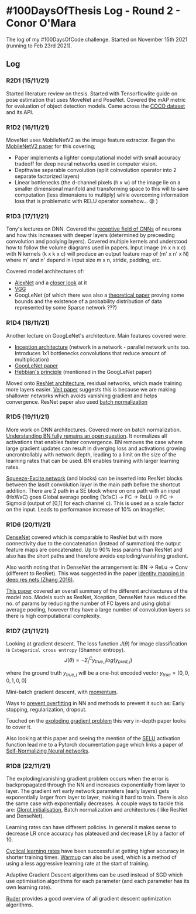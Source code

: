 # #100DaysOfThesis Log - Round 2 - Conor O'Mara

The log of my #100DaysOfCode challenge. Started on November 15th 2021 (running to Feb 23rd 2021).

## Log

### R2D1 (15/11/21)
Started literature review on thesis. Started with Tensorflowlite guide on pose estimation that uses MoveNet and PoseNet. Covered the mAP metric for evaluation of object detection models. Came across the [COCO dataset](https://cocodataset.org/#home) and its API.

### R1D2 (16/11/21)
MoveNet uses MobileNetV2 as the image feature extractor. Began the [MobileNetV2 paper](https://arxiv.org/abs/1801.04381) for this covering;
 - Paper implements a lighter computational model with small accuracy tradeoff for deep neural networks used in computer vision.
 - Depthwise separable convolution (split colnvolution operator into 2 separate factorized layers)
 - Linear bottlenecks (the d-channel pixels (h x w) of the image lie on a smaller dimensional manifold and transforming space to this will to save computation (less dimensions to multiply) while overcoming information loss that is problematic with RELU operator somehow... :anguished: )

 ### R1D3 (17/11/21)
Tony's lectures on DNN. Covered the [receptive field of CNNs](https://distill.pub/2019/computing-receptive-fields/) of neurons and how this increases with deeper layers (determined by preceeding convolution and poolying layers).
Covered multiple kernels and understood how to follow the volume diagrams used in papers. Input image (m x n x c) with N kernels (k x k x c) will produce an output feature map of (m' x n' x N) where m' and n' depend in input size m x n, stride, padding, etc.


Covered model architectures of:
- [AlexNet](https://papers.nips.cc/paper/2012/file/c399862d3b9d6b76c8436e924a68c45b-Paper.pdf) and a [closer look](https://www.cs.toronto.edu/~rgrosse/courses/csc321_2018/tutorials/tut6_slides.pdf) at it
- [VGG](https://arxiv.org/abs/1409.1556)
- GoogLeNet (of which there was also a [theoretical paper](https://arxiv.org/pdf/1310.6343.pdf) proving some bounds and the existence of a probability distribution of data represented by some Sparse network ???)


 ### R1D4 (18/11/21)
 Another lecture on GoogLeNet's architecture. Main features covered were:
 - [Inception architecture](https://arxiv.org/pdf/1312.4400.pdf) (network in a network - parallel network units too. Introduces 1x1 bottlenecks convolutions that reduce amount of multiplication)
 - [GoogLeNet paper](https://arxiv.org/pdf/1409.4842.pdf)
 - [Hebbian's principle](https://en.wikipedia.org/wiki/Hebbian_theory) (mentioned in the GoogLeNet paper)

 Moved onto [ResNet architecture](https://arxiv.org/pdf/1512.03385.pdf), residual networks, which made training more layers easier. [Veit paper](https://arxiv.org/pdf/1605.06431.pdf) suggests this is because we are making shallower networks which avoids vanishing gradient and helps convergence.
 ResNet paper also used [batch normalization](https://arxiv.org/pdf/1502.03167.pdf)

 ### R1D5 (19/11/21)
 More work on DNN architectures. Covered more on batch normalization. [Understanding BN fully remains an open question](https://papers.nips.cc/paper/2018/file/36072923bfc3cf47745d704feb489480-Paper.pdf). It normalizes all activations that enables faster convergence. BN removes the case where large gradient updates can result in diverging loss and activations growing uncrontrollably with network depth, leading to a limit on the size of the learning rates that can be used. BN enables training with larger learning rates.

[Squeeze-Excite network](https://arxiv.org/pdf/1709.01507.pdf) (and blocks) can be inserted into ResNet blocks between the lasdt convolution layer in the main path before the shortcut addition. There are 2 path in a SE block where on one path with an input (HxWxC) goes Global average pooling (1x1xC) -> FC -> ReLU -> FC -> Sigmoid (output of [0,1] for each channel c). This is used as a scale factor on the input. Leads to performance increase of 10% on ImageNet.

 ### R1D6 (20/11/21)
 [DenseNet](https://arxiv.org/pdf/1608.06993.pdf) covered which is comparable to ResNet but with more connectivity due to the concatenation (instead of summation) the output feature maps are concatenated. Up to 90% less params than ResNet and also has the short paths and therefore avoids exploding/vanishing gradient.

Also worth noting that in DenseNet the arrangement is: BN -> ReLu -> Conv (different to ResNet). This was suggested in the paper [Identity mapping in deep res nets (Zhang 2016)](https://arxiv.org/pdf/1603.05027.pdf).

[This paper](https://arxiv.org/pdf/1810.00736.pdf) covered an overall summary of the different architectures of the model zoo. Models such as ResNet, Xception, DenseNet have reduced the no. of params by reducing the number of FC layers and using global average pooling, however they have a large number of convolution layers so there is high computational complexity.

 ### R1D7 (21/11/21)
Looking at gradient descent. The loss function $J(\theta)$ for image classification is `Categorical cross entropy` (Shannon entropy).
$$ J(\theta) = - \Sigma_{j}^{C} y_{true, j} log(y_{pred, j})$$

where the ground truth $y_{true, j}$ will be a one-hot encoded vector $y_{true} = [0,0,0,1,0,0]$

Mini-batch gradient descent, with [momentum](https://citeseerx.ist.psu.edu/viewdoc/download?doi=10.1.1.57.5612&rep=rep1&type=pdf).

Ways to [prevent overfitting](https://www.jeremyjordan.me/deep-neural-networks-preventing-overfitting/) in NN and methods to prevent it such as: Early stopping, regularization, dropout.

Touched on the [exploding gradient problem](https://arxiv.org/pdf/1712.05577.pdf) this very in-depth paper looks to cover it.

Also looking at this paper and seeing the mention of the [SELU](https://pytorch.org/docs/stable/generated/torch.nn.SELU.html) activation function lead me to a Pytorch documentation page which links a paper of [Self-Normalizing Neural networks](https://arxiv.org/abs/1706.02515).

 ### R1D8 (22/11/21)
The exploding/vanishing gradient problem occurs when the error is backpropagated through the NN and increases exponentially from layer to layer. The gradient wrt early network parameters (early layers) gets exponentially larger from layer to layer, making it hard to train. There is also the same case with exponentially decreases. A couple ways to tackle this are: [Glorot initialisation](http://proceedings.mlr.press/v9/glorot10a/glorot10a.pdf), Batch normalization and architectures ( like ResNet and DenseNet).

Learning rates can have different policies. In general it makes sense to decrease LR once accuracy has plateaued and decrease LR by a factor of 10.

[Cyclical learning rates](https://arxiv.org/pdf/1506.01186.pdf) have been successful at getting higher accuracy in shorter training times. [Warmup](https://arxiv.org/pdf/1608.03983.pdf) can also be used, which is a method of using a less aggressive learning rate at the start of training.

Adaptive Gradient Descent algorithms can be used instead of SGD which use optimisation algorithms for each parameter (and each parameter has its own learning rate).

[Ruder](https://arxiv.org/pdf/1609.04747.pdf) provides a good overview of all gradient descent optimization algorithms.